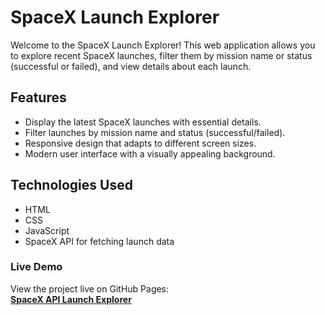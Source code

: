 # SpaceX Launch Explorer

Welcome to the SpaceX Launch Explorer! This web application allows you to explore recent SpaceX launches, filter them by mission name or status (successful or failed), and view details about each launch.

## Features

- Display the latest SpaceX launches with essential details.
- Filter launches by mission name and status (successful/failed).
- Responsive design that adapts to different screen sizes.
- Modern user interface with a visually appealing background.

## Technologies Used

- HTML
- CSS
- JavaScript
- SpaceX API for fetching launch data


### Live Demo

View the project live on GitHub Pages:  
**[SpaceX API Launch Explorer](https://mwheeler2244.github.io/SpaceX-API-Launch-Explorer/)**
